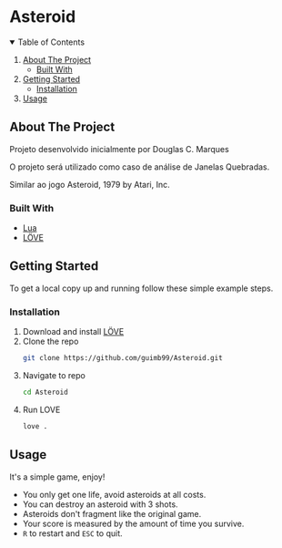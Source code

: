 # Asteroid

<details open="open">
  <summary>Table of Contents</summary>
  <ol>
    <li>
      <a href="#about-the-project">About The Project</a>
      <ul>
        <li><a href="#built-with">Built With</a></li>
      </ul>
    </li>
    <li>
      <a href="#getting-started">Getting Started</a>
      <ul>
        <li><a href="#installation">Installation</a></li>
      </ul>
    </li>
    <li><a href="#usage">Usage</a></li>
  </ol>
</details>


## About The Project
Projeto desenvolvido inicialmente por Douglas C. Marques

O projeto será utilizado como caso de análise de Janelas Quebradas.

Similar ao jogo Asteroid, 1979 by Atari, Inc.


### Built With

* [Lua](https://www.lua.org)
* [LÖVE](https://love2d.org)


## Getting Started

To get a local copy up and running follow these simple example steps.


### Installation

1. Download and install [LÖVE](https://love2d.org)
2. Clone the repo
   ```sh
   git clone https://github.com/guimb99/Asteroid.git
   ```
3. Navigate to repo
   ```sh
   cd Asteroid
   ```
4. Run LOVE
   ```sh
   love .
   ```


## Usage

It's a simple game, enjoy!

* You only get one life, avoid asteroids at all costs.
* You can destroy an asteroid with 3 shots.
* Asteroids don't fragment like the original game.
* Your score is measured by the amount of time you survive.
* `R` to restart and `ESC` to quit.
